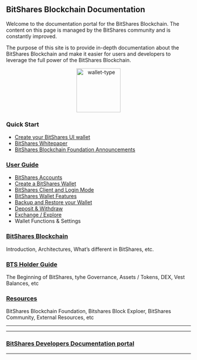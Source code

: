 ## BitShares Blockchain Documentation


Welcome to the documentation portal for the BitShares Blockchain. The
content on this page is managed by the BitShares community and is
constantly improved.

The purpose of this site is to provide in-depth documentation about the
BitShares Blockchain and make it easier for users and developers to
leverage the full power of the BitShares Blockchain.


<p align="center">
  <img src="https://github.com/bitshares/how.bitshares.works/blob/master/source/bitshares-logo.png" width="120" title="wallet-type">
</p>

### Quick Start

- [Create your BitShares UI wallet](/bbf/user_guide/create_account.md#create-an-account)
- [BitShares Whitepaper](http://www.bitshares.foundation/papers/BitSharesBlockchain.pdf)
- [BitShares Blockchain Foundation Announcements ](http://www.bitshares.foundation/)


### [User Guide](/bbf/user_guide#user-guide)
- [BitShares Accounts](/bbf/user_guide/accounts#bitshares-accounts)
- [Create a BitShares Wallet](/bbf/user_guide/create_account.md#create-a-bitshares-wallet)
- [BitShares Client and Login Mode](/bbf/user_guide/bitshares_client.md#bitshares-client-and-login-mode)
- [BitShares Wallet Features](/bbf/user_guide/wallet_options1.md#bitshares-wallet-features)
- [Backup and Restore your Wallet](/bbf/user_guide/backup_local_wallet.md#backups-and-restore-your-wallet)
- [Deposit & Withdraw](/bbf/user_guide#deposit--withdraw)
- [Exchange / Explore](/bbf/user_guide#exchange--explore)
- Wallet Functions & Settings 

### [BitShares Blockchain](/bbf/tech/Readme.md#the-bitshares-blockchain)
Introduction, Architectures, What’s different in BitShares, etc.

### [BTS Holder Guide](/bbf/bts_holder_guide#bts-holder-guide)
The Beginning of BitShares, tyhe Governance, Assets / Tokens, DEX, Vest Balances, etc

### [Resources](/bbf/resources#resources)
BitShares Blockchain Foundation, Bitshares Block Exploer, BitShares Community, External Resources, etc

***
***

### [BitShares Developers Documentation portal](https://github.com/bitshares/dev.bitshares.works#bitshares-developers-documentation-portal)

***


